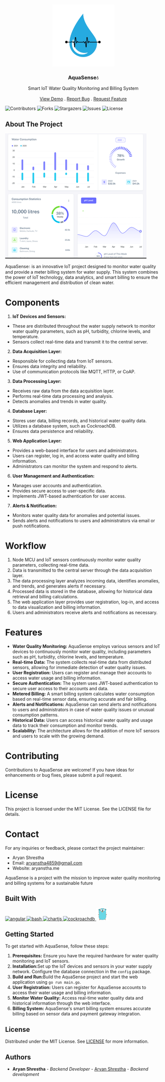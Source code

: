 <br/>
<p align="center">
  <a href="https://github.com/Aryanstha/Aquasense">
    <img src="https://github.com/Aryanstha/Aquasense/blob/main/logo.png?raw=true" alt="Logo" width="200" height="200">
  </a>

<h3 align="center">AquaSense💧</h3>

  <p align="center">
    Smart IoT Water Quality Monitoring and Billing System
    <br/>
    <br/>
    <a href="https://github.com/Aryanstha/Aquasense">View Demo</a>
    .
    <a href="https://github.com/Aryanstha/Aquasense/issues">Report Bug</a>
    .
    <a href="https://github.com/Aryanstha/Aquasense/issues">Request Feature</a>
  </p>
</p>

![Contributors](https://img.shields.io/github/contributors/Aryanstha/Aquasense?color=dark-green) ![Forks](https://img.shields.io/github/forks/Aryanstha/Aquasense?style=social) ![Stargazers](https://img.shields.io/github/stars/Aryanstha/Aquasense?style=social) ![Issues](https://img.shields.io/github/issues/Aryanstha/Aquasense) ![License](https://img.shields.io/github/license/Aryanstha/Aquasense)

## About The Project

![Screen Shot](https://github.com/Aryanstha/Aquasense/blob/main/example.png?raw=true)

AquaSense💧 is an innovative IoT project designed to monitor water quality and provide a meter billing system for water supply. This system combines the power of IoT technology, data analytics, and smart billing to ensure the efficient management and distribution of clean water.

# Components
1. <b>IoT Devices and Sensors:</b>
- These are distributed throughout the water supply network to monitor water quality parameters, such as pH, turbidity, chlorine levels, and temperature.
- Sensors collect real-time data and transmit it to the central server.
2. <b>Data Acquisition Layer:</b>
- Responsible for collecting data from IoT sensors.
- Ensures data integrity and reliability.
- Use of communication protocols like MQTT, HTTP, or CoAP.
3. <b>Data Processing Layer:</b>
- Receives raw data from the data acquisition layer.
- Performs real-time data processing and analysis.
- Detects anomalies and trends in water quality.
4. <b>Database Layer:</b>
- Stores user data, billing records, and historical water quality data.
- Utilizes a database system, such as CockroachDB.
- Ensures data persistence and reliability.
5. <b>Web Application Layer:</b>
- Provides a web-based interface for users and administrators.
- Users can register, log in, and access water quality and billing information.
- Administrators can monitor the system and respond to alerts.
6. <b>User Management and Authentication:</b>
- Manages user accounts and authentication.
- Provides secure access to user-specific data.
- Implements JWT-based authentication for user access.
7. <b>Alerts & Notification:</b>
- Monitors water quality data for anomalies and potential issues.
- Sends alerts and notifications to users and administrators via email or push notifications.

# Workflow
1. Node MCU and IoT sensors continuously monitor water quality parameters, collecting real-time data.
2. Data is transmitted to the central server through the data acquisition layer.
3. The data processing layer analyzes incoming data, identifies anomalies, and trends, and generates alerts if necessary.
4. Processed data is stored in the database, allowing for historical data retrieval and billing calculations.
5. The web application layer provides user registration, log-in, and access to data visualization and billing information.
6. Users and administrators receive alerts and notifications as necessary.

# Features
* <b> Water Quality Monitoring:</b> AquaSense employs various sensors and IoT devices to continuously monitor water quality, including parameters such as pH, turbidity, chlorine levels, and temperature.
* <b>Real-time Data:</b> The system collects real-time data from distributed sensors, allowing for immediate detection of water quality issues.
* <b>User Registration:</b> Users can register and manage their accounts to access water usage and billing information.
* <b>Secure Authentication:</b> The system uses JWT-based authentication to secure user access to their accounts and data.
* <b>Metered Billing:</b> A smart billing system calculates water consumption based on real-time sensor data, ensuring accurate and fair billing.
* <b>Alerts and Notifications:</b> AquaSense can send alerts and notifications to users and administrators in case of water quality issues or unusual consumption patterns.
* <b>Historical Data:</b> Users can access historical water quality and usage data to track their consumption and monitor trends.
* <b>Scalability:</b> The architecture allows for the addition of more IoT sensors and users to scale with the growing demand.

# Contributing
Contributions to AquaSense are welcome! If you have ideas for enhancements or bug fixes, please submit a pull request.

# License
This project is licensed under the MIT License. See the LICENSE file for details.

# Contact
For any inquiries or feedback, please contact the project maintainer:
- Aryan Shrestha
- Email: aryanstha4859@gmail.com
- Website: aryanstha.me

AquaSense is a project with the mission to improve water quality monitoring and billing systems for a sustainable future




## Built With

<p align="left"> <a href="https://angular.io" target="_blank" rel="noreferrer"> <img src="https://angular.io/assets/images/logos/angular/angular.svg" alt="angular" width="40" height="40"/> </a> <a href="https://www.gnu.org/software/bash/" target="_blank" rel="noreferrer"> <img src="https://www.vectorlogo.zone/logos/gnu_bash/gnu_bash-icon.svg" alt="bash" width="40" height="40"/> </a> <a href="https://www.chartjs.org" target="_blank" rel="noreferrer"> <img src="https://www.chartjs.org/media/logo-title.svg" alt="chartjs" width="40" height="40"/> </a> <a href="https://www.cockroachlabs.com/product/cockroachdb/" target="_blank" rel="noreferrer"> <img src="https://cdn.worldvectorlogo.com/logos/cockroachdb.svg" alt="cockroachdb" width="40" height="40"/> </a> <a href="https://golang.org" target="_blank" rel="noreferrer"> <img src="https://raw.githubusercontent.com/devicons/devicon/master/icons/go/go-original.svg" alt="go" width="40" height="40"/> </a> </p>

## Getting Started

To get started with AquaSense, follow these steps:
1. <b>Prerequisites:</b> Ensure you have the required hardware for water quality monitoring and IoT sensors.
2. <b>Installation:</b>Set up the IoT devices and sensors in your water supply network. Configure the database connection in the `config` package.
3. <b>Build and Run:</b>Build the AquaSense project and start the web application using `go run main.go`.
4. <b>User Registration:</b> Users can register for AquaSense accounts to access their water usage and billing information.
5. <b>Monitor Water Quality:</b> Access real-time water quality data and historical information through the web interface.
6. <b>Billing System:</b> AquaSense's smart billing system ensures accurate billing based on sensor data and payment gateway integration.

## License

Distributed under the MIT License. See [LICENSE](https://github.com/Aryanstha/Aquasense/blob/main/LICENSE.md) for more information.

## Authors

* **Aryan Shrestha** - *Backend  Developer* - [Aryan Shrestha](https://github.com/aryanstha/) - *Backend development*
